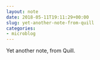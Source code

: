 ```yaml
---
layout: note
date: 2018-05-11T19:11:29+00:00
slug: yet-another-note-from-quill
categories:
- microblog
---
```

Yet another note, from Quill.

